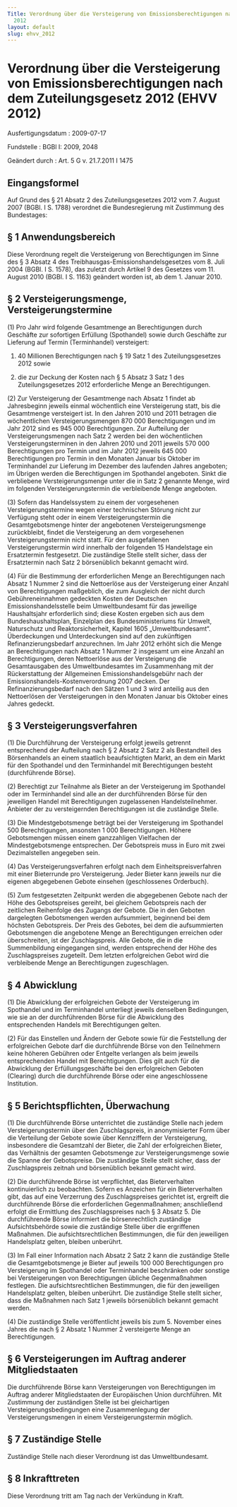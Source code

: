 ```yaml
---
Title: Verordnung über die Versteigerung von Emissionsberechtigungen nach dem Zuteilungsgesetz
  2012
layout: default
slug: ehvv_2012
---
```


# Verordnung über die Versteigerung von Emissionsberechtigungen nach dem Zuteilungsgesetz 2012 (EHVV 2012)

Ausfertigungsdatum
:   2009-07-17

Fundstelle
:   BGBl I: 2009, 2048

Geändert durch
:   Art. 5 G v. 21.7.2011 I 1475


## Eingangsformel

Auf Grund des § 21 Absatz 2 des Zuteilungsgesetzes 2012 vom 7. August
2007 (BGBl. I S. 1788) verordnet die Bundesregierung mit Zustimmung
des Bundestages:


## § 1 Anwendungsbereich

Diese Verordnung regelt die Versteigerung von Berechtigungen im Sinne
des § 3 Absatz 4 des Treibhausgas-Emissionshandelsgesetzes vom 8. Juli
2004 (BGBl. I S. 1578), das zuletzt durch Artikel 9 des Gesetzes vom
11\. August 2010 (BGBl. I S. 1163) geändert worden ist, ab dem 1.
Januar 2010.


## § 2 Versteigerungsmenge, Versteigerungstermine

(1) Pro Jahr wird folgende Gesamtmenge an Berechtigungen durch
Geschäfte zur sofortigen Erfüllung (Spothandel) sowie durch Geschäfte
zur Lieferung auf Termin (Terminhandel) versteigert:

1.  40 Millionen Berechtigungen nach § 19 Satz 1 des Zuteilungsgesetzes
    2012 sowie


2.  die zur Deckung der Kosten nach § 5 Absatz 3 Satz 1 des
    Zuteilungsgesetzes 2012 erforderliche Menge an Berechtigungen.




(2) Zur Versteigerung der Gesamtmenge nach Absatz 1 findet ab
Jahresbeginn jeweils einmal wöchentlich eine Versteigerung statt, bis
die Gesamtmenge versteigert ist. In den Jahren 2010 und 2011 betragen
die wöchentlichen Versteigerungsmengen 870 000 Berechtigungen und im
Jahr 2012 sind es 945 000 Berechtigungen. Zur Aufteilung der
Versteigerungsmengen nach Satz 2 werden bei den wöchentlichen
Versteigerungsterminen in den Jahren 2010 und 2011 jeweils 570 000
Berechtigungen pro Termin und im Jahr 2012 jeweils 645 000
Berechtigungen pro Termin in den Monaten Januar bis Oktober im
Terminhandel zur Lieferung im Dezember des laufenden Jahres angeboten;
im Übrigen werden die Berechtigungen im Spothandel angeboten. Sinkt
die verbliebene Versteigerungsmenge unter die in Satz 2 genannte
Menge, wird im folgenden Versteigerungstermin die verbleibende Menge
angeboten.

(3) Sofern das Handelssystem zu einem der vorgesehenen
Versteigerungstermine wegen einer technischen Störung nicht zur
Verfügung steht oder in einem Versteigerungstermin die
Gesamtgebotsmenge hinter der angebotenen Versteigerungsmenge
zurückbleibt, findet die Versteigerung an dem vorgesehenen
Versteigerungstermin nicht statt. Für den ausgefallenen
Versteigerungstermin wird innerhalb der folgenden 15 Handelstage ein
Ersatztermin festgesetzt. Die zuständige Stelle stellt sicher, dass
der Ersatztermin nach Satz 2 börsenüblich bekannt gemacht wird.

(4) Für die Bestimmung der erforderlichen Menge an Berechtigungen nach
Absatz 1 Nummer 2 sind die Nettoerlöse aus der Versteigerung einer
Anzahl von Berechtigungen maßgeblich, die zum Ausgleich der nicht
durch Gebühreneinnahmen gedeckten Kosten der Deutschen
Emissionshandelsstelle beim Umweltbundesamt für das jeweilige
Haushaltsjahr erforderlich sind; diese Kosten ergeben sich aus dem
Bundeshaushaltsplan, Einzelplan des Bundesministeriums für Umwelt,
Naturschutz und Reaktorsicherheit, Kapitel 1605 „Umweltbundesamt“.
Überdeckungen und Unterdeckungen sind auf den zukünftigen
Refinanzierungsbedarf anzurechnen. Im Jahr 2012 erhöht sich die Menge
an Berechtigungen nach Absatz 1 Nummer 2 insgesamt um eine Anzahl an
Berechtigungen, deren Nettoerlöse aus der Versteigerung die
Gesamtausgaben des Umweltbundesamtes im Zusammenhang mit der
Rückerstattung der Allgemeinen Emissionshandelsgebühr nach der
Emissionshandels-Kostenverordnung 2007 decken. Der
Refinanzierungsbedarf nach den Sätzen 1 und 3 wird anteilig aus den
Nettoerlösen der Versteigerungen in den Monaten Januar bis Oktober
eines Jahres gedeckt.


## § 3 Versteigerungsverfahren

(1) Die Durchführung der Versteigerung erfolgt jeweils getrennt
entsprechend der Aufteilung nach § 2 Absatz 2 Satz 2 als Bestandteil
des Börsenhandels an einem staatlich beaufsichtigten Markt, an dem ein
Markt für den Spothandel und den Terminhandel mit Berechtigungen
besteht (durchführende Börse).

(2) Berechtigt zur Teilnahme als Bieter an der Versteigerung im
Spothandel oder im Terminhandel sind alle an der durchführenden Börse
für den jeweiligen Handel mit Berechtigungen zugelassenen
Handelsteilnehmer. Anbieter der zu versteigernden Berechtigungen ist
die zuständige Stelle.

(3) Die Mindestgebotsmenge beträgt bei der Versteigerung im Spothandel
500 Berechtigungen, ansonsten 1 000 Berechtigungen. Höhere
Gebotsmengen müssen einem ganzzahligen Vielfachen der
Mindestgebotsmenge entsprechen. Der Gebotspreis muss in Euro mit zwei
Dezimalstellen angegeben sein.

(4) Das Versteigerungsverfahren erfolgt nach dem
Einheitspreisverfahren mit einer Bieterrunde pro Versteigerung. Jeder
Bieter kann jeweils nur die eigenen abgegebenen Gebote einsehen
(geschlossenes Orderbuch).

(5) Zum festgesetzten Zeitpunkt werden die abgegebenen Gebote nach der
Höhe des Gebotspreises gereiht, bei gleichem Gebotspreis nach der
zeitlichen Reihenfolge des Zugangs der Gebote. Die in den Geboten
dargelegten Gebotsmengen werden aufsummiert, beginnend bei dem
höchsten Gebotspreis. Der Preis des Gebotes, bei dem die aufsummierten
Gebotsmengen die angebotene Menge an Berechtigungen erreichen oder
überschreiten, ist der Zuschlagspreis. Alle Gebote, die in die
Summenbildung eingegangen sind, werden entsprechend der Höhe des
Zuschlagspreises zugeteilt. Dem letzten erfolgreichen Gebot wird die
verbleibende Menge an Berechtigungen zugeschlagen.


## § 4 Abwicklung

(1) Die Abwicklung der erfolgreichen Gebote der Versteigerung im
Spothandel und im Terminhandel unterliegt jeweils denselben
Bedingungen, wie sie an der durchführenden Börse für die Abwicklung
des entsprechenden Handels mit Berechtigungen gelten.

(2) Für das Einstellen und Ändern der Gebote sowie für die
Feststellung der erfolgreichen Gebote darf die durchführende Börse von
den Teilnehmern keine höheren Gebühren oder Entgelte verlangen als
beim jeweils entsprechenden Handel mit Berechtigungen. Dies gilt auch
für die Abwicklung der Erfüllungsgeschäfte bei den erfolgreichen
Geboten (Clearing) durch die durchführende Börse oder eine
angeschlossene Institution.


## § 5 Berichtspflichten, Überwachung

(1) Die durchführende Börse unterrichtet die zuständige Stelle nach
jedem Versteigerungstermin über den Zuschlagspreis, in anonymisierter
Form über die Verteilung der Gebote sowie über Kennziffern der
Versteigerung, insbesondere die Gesamtzahl der Bieter, die Zahl der
erfolgreichen Bieter, das Verhältnis der gesamten Gebotsmenge zur
Versteigerungsmenge sowie die Spanne der Gebotspreise. Die zuständige
Stelle stellt sicher, dass der Zuschlagspreis zeitnah und börsenüblich
bekannt gemacht wird.

(2) Die durchführende Börse ist verpflichtet, das Bieterverhalten
kontinuierlich zu beobachten. Sofern es Anzeichen für ein
Bieterverhalten gibt, das auf eine Verzerrung des Zuschlagspreises
gerichtet ist, ergreift die durchführende Börse die erforderlichen
Gegenmaßnahmen; anschließend erfolgt die Ermittlung des
Zuschlagspreises nach § 3 Absatz 5. Die durchführende Börse informiert
die börsenrechtlich zuständige Aufsichtsbehörde sowie die zuständige
Stelle über die ergriffenen Maßnahmen. Die aufsichtsrechtlichen
Bestimmungen, die für den jeweiligen Handelsplatz gelten, bleiben
unberührt.

(3) Im Fall einer Information nach Absatz 2 Satz 2 kann die zuständige
Stelle die Gesamtgebotsmenge je Bieter auf jeweils 100 000
Berechtigungen pro Versteigerung im Spothandel oder Terminhandel
beschränken oder sonstige bei Versteigerungen von Berechtigungen
übliche Gegenmaßnahmen festlegen. Die aufsichtsrechtlichen
Bestimmungen, die für den jeweiligen Handelsplatz gelten, bleiben
unberührt. Die zuständige Stelle stellt sicher, dass die Maßnahmen
nach Satz 1 jeweils börsenüblich bekannt gemacht werden.

(4) Die zuständige Stelle veröffentlicht jeweils bis zum 5. November
eines Jahres die nach § 2 Absatz 1 Nummer 2 versteigerte Menge an
Berechtigungen.


## § 6 Versteigerungen im Auftrag anderer Mitgliedstaaten

Die durchführende Börse kann Versteigerungen von Berechtigungen im
Auftrag anderer Mitgliedstaaten der Europäischen Union durchführen.
Mit Zustimmung der zuständigen Stelle ist bei gleichartigen
Versteigerungsbedingungen eine Zusammenlegung der Versteigerungsmengen
in einem Versteigerungstermin möglich.


## § 7 Zuständige Stelle

Zuständige Stelle nach dieser Verordnung ist das Umweltbundesamt.


## § 8 Inkrafttreten

Diese Verordnung tritt am Tag nach der Verkündung in Kraft.

